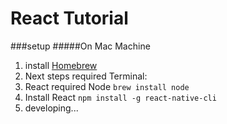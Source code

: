 # React Tutorial

###setup
#####On Mac Machine
1. install [Homebrew](http://brew.sh/)
2. Next steps required Terminal:
3. React required Node `brew install node`
4. Install React `npm install -g react-native-cli`
5. developing...
